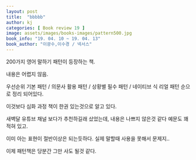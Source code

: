 ```yaml
---
layout: post
title:  "bbbbb"
author: kj
categories: [ Book review 19 ]
image: assets/images/books-images/pattern500.jpg
book_info: "19. 04. 10 ~ 19. 04. 13"
book_author: "이광수,이수경 / 넥서스"
---
```

200가지 영어 말하기 패턴이 등장하는 책.

내용은 어렵지 않음.

우선순위 기본 패턴 / 의문사 활용 패턴 / 상황별 필수 패턴 / 네이티브 식 리얼 패턴 순으로 정리 되어있다.

이것보다 심화 과정 책이 한권 있는것으로 알고 있다.

새벽달 유튜브 채널 보다가 추천하길래 샀었는데, 내용은 나쁘지 않은것 같다 예문도 꽤 적혀 있고.

이미 아는 표현이 절반이상은 되는듯하다. 실제 말할때 사용을 못해서 문제지..

이제 패턴책은 당분간 그만 사도 될것 같다.



